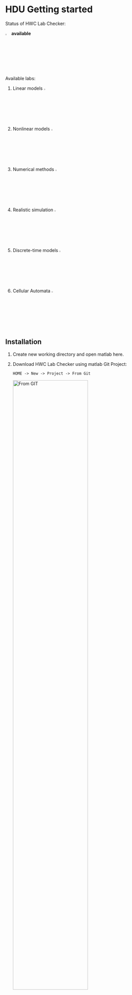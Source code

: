 # HDU Getting started

Status of HWC Lab Checker:  
<!--     <img src="https://i.imgur.com/s50aPvE.png" alt="submit" width="3%"/> **not available** -->
<img src="https://i.imgur.com/XtUlbdX.png" alt="submit" width="3%"/> **available**

Available labs:
1. Linear models <img src="https://i.imgur.com/XtUlbdX.png" alt="submit" width="3%"/>
2. Nonlinear models <img src="https://i.imgur.com/XtUlbdX.png" alt="submit" width="3%"/>
3. Numerical methods <img src="https://i.imgur.com/XtUlbdX.png" alt="submit" width="3%"/>
4. Realistic simulation <img src="https://i.imgur.com/XtUlbdX.png" alt="submit" width="3%"/>
5. Discrete-time models <img src="https://i.imgur.com/XtUlbdX.png" alt="submit" width="3%"/>
6. Cellular Automata <img src="https://i.imgur.com/XtUlbdX.png" alt="submit" width="3%"/>

## Installation

1. Create new working directory and open matlab here.  
2. Download HWC Lab Checker using matlab Git Project:  
    ```
    HOME -> New -> Project -> From Git
    ```
    <img src="https://i.imgur.com/1SvD4lu.png" alt="From GIT" width="70%"/>

3. Type into __Repository path__: https://github.com/ITMORobotics/hwc-matlab-client.git, and select the working directory in the field __Sansdbox__ and click __Retrieve__:  
    <img src="https://i.imgur.com/hoOAq5f.png" alt="github" width="95%"/>
4. Select project name and submit project creating:  
    <img src="https://i.imgur.com/WGze49L.png" alt="submit" width="75%"/>

5. Close this window  
    <img src="https://i.imgur.com/nSYLPgW.png" alt="submit" width="70%"/>


6. Later for openning the project you can use:  
    ```
    Open -> Recent -> Your Project
    ```
    <img src="https://i.imgur.com/5j19zWW.png" alt="submit" width="90%"/>

### Another way (if you dont have git-upload-pack)
![](https://i.imgur.com/CT1H85y.png)
If you get this error, you can download client in archive .zip:

1. Create new working directory and open matlab here.  

2. Download [Client](https://github.com/ITMORobotics/hwc-matlab-client/zipball/main/)  

3. Extract to working directory.  

4. Open the extracted directory in left window:  
    ```
    HOME -> Open -> From Folder
    ```
    ![](https://i.imgur.com/gbh8PeQ.png)

    
5. Add to path it and go to the directory:
    <img src="https://i.imgur.com/Ufr4Mjo.png" alt="addfolder" width="100%"/>


    
## Registration
1. To start doing lab work, you must register in the system. To do this, enter in the Matlab console:  
    ```python
    hwc = hwc_connect('SERVER_URL')
    ```
    for example:
    ```python
    hwc = hwc_connect('https://hwc-test-server.ru')
    ```
    If you have a problems with SSL Certificate. Please use `http` instead of `https`, for example:
    ```python
    hwc = hwc_connect('http://hwc-test-server.ru')
    ```
2. Fill in *Full name* and click __Enter__. After that fill in other required fields:  
    <img src="https://i.imgur.com/jcltADj.png" alt="submit2" width="100%"/>

If you have reinstalled client you should use also:
```python
hwc = hwc_connect('SERVER_URL')
```

In this case please repeat your name, id, email and password provided earlier.

## Usage

After registration you can connect at any time with   
```python
hwc = hwc_connect('SERVER_URL')
```
or to connect via http please change `https` on `http`.

For getting first task(lab) you must type:  
```python
task = hwc.get_task(1)
```

For other tasks(labs) you must type desired number:  
```python
task = hwc.get_task(laboratory_number)
```

The case will be generated on the first call. After that, you can retrieve your task at any time with  
```python
task = hwc.get_task(laboratory_number)
```

<img src="https://i.imgur.com/l8p7nNc.png" alt="task" width="79%"/>

There is your task. In task structure you can see in variable  __files__ associated filenames. In this case: *l1_1.pdf*. This file contains in folder __files__.  

In struct __parameters__ presented input variables for modeling the system described in *pdf* file:  
<img src="https://i.imgur.com/uFzZEGO.png" alt="task_parameters" width="79%"/>

In struct __answers__ presented variables that you must fill instead of __?__:  
<img src="https://i.imgur.com/6OUihVT.png" alt="task_answers" width="79%"/>

When you fill all variables in struct __answers__ instead of __?__ you can check it with:
```python
hwc.send_task(task)
```
<img src="https://i.imgur.com/MkJOnrn.png" alt="task_send" width="79%"/>

You are right if you have nonzero score opposite the corresponding variable. The total score is the sum of all scores. You can also see the number of attempts.

## Submission of laboratory work  
    
1. Upload the required answers to the HWC Lab Checking system as above.

2. Please send to `hdulab.checker@yandex.ru` from email, that you used to register in the HWC Lab Checker:
    - a zip-archive with all matlab files with comments, or in live script, or with some kind of brief report,
    - your password for HWC Lab Checker.
